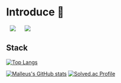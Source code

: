# Introduce 👋

<!--
**malleus35/malleus35** is a ✨ _special_ ✨ repository because its `README.md` (this file) appears on your GitHub profile.

Here are some ideas to get you started:

- 🔭 I’m currently working on ...
- 🌱 I’m currently learning ...
- 👯 I’m looking to collaborate on ...
- 🤔 I’m looking for help with ...
- 💬 Ask me about ...
- 📫 How to reach me: ...
- 😄 Pronouns: ...
- ⚡ Fun fact: ...
-->
<div>
    <img 
        src="https://hits.seeyoufarm.com/api/count/incr/badge.svg?url=https%3A%2F%2Fgithub.com%2Fmalleus35"
        style="height : auto; margin-left : 10px; margin-right : 10px;"/>
    <img 
        src="https://img.shields.io/github/followers/malleus35?label=malleus35%20Followers&style=social"
        style="height : auto; margin-left : 10px; margin-right : 10px;"/>
</div>

## Stack


[![Top Langs](https://github-readme-stats.vercel.app/api/top-langs/?username=malleus35&layout=compact&hide=python)](https://github.com/anuraghazra/github-readme-stats)  

[![Malleus's GitHub stats](https://github-readme-stats.vercel.app/api?username=malleus35&show_icons=true&theme=react)](https://github.com/anuraghazra/github-readme-stats)
[![Solved.ac Profile](http://mazassumnida.wtf/api/v2/generate_badge?boj=iamtheaandtheo)](https://solved.ac/iamtheaandtheo/)
